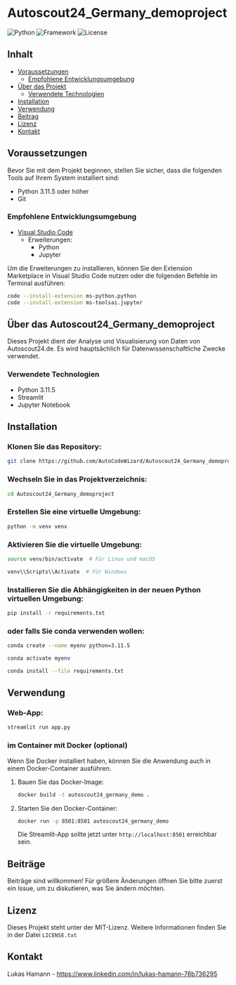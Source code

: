# Autoscout24_Germany_demoproject

![Python](https://img.shields.io/badge/Python-3.11.5-blue)
![Framework](https://img.shields.io/badge/Streamlit-1.27-yellow)
![License](https://img.shields.io/badge/MIT-License-green)

## Inhalt

- [Voraussetzungen](#voraussetzungen)
  - [Empfohlene Entwicklungsumgebung](#empfohlene-entwicklungsumgebung)
- [Über das Projekt](#über-das-projekt)
  - [Verwendete Technologien](#verwendete-technologien)
- [Installation](#installation)
- [Verwendung](#verwendung)
- [Beitrag](#beitrag)
- [Lizenz](#lizenz)
- [Kontakt](#kontakt)

## Voraussetzungen

Bevor Sie mit dem Projekt beginnen, stellen Sie sicher, dass die folgenden Tools auf Ihrem System installiert sind:
- Python 3.11.5 oder höher
- Git

### Empfohlene Entwicklungsumgebung

- [Visual Studio Code](https://code.visualstudio.com/)
  - Erweiterungen:
    - Python
    - Jupyter

Um die Erweiterungen zu installieren, können Sie den Extension Marketplace in Visual Studio Code nutzen oder die folgenden Befehle im Terminal ausführen:
```bash
code --install-extension ms-python.python
code --install-extension ms-toolsai.jupyter
```

## Über das Autoscout24_Germany_demoproject

Dieses Projekt dient der Analyse und Visualisierung von Daten von Autoscout24.de. Es wird hauptsächlich für Datenwissenschaftliche Zwecke verwendet.

### Verwendete Technologien

- Python 3.11.5
- Streamlit
- Jupyter Notebook

## Installation

### Klonen Sie das Repository:
```bash
git clone https://github.com/AutoCodeWizard/Autoscout24_Germany_demoproject.git
```

### Wechseln Sie in das Projektverzeichnis:
```bash
cd Autoscout24_Germany_demoproject
```

### Erstellen Sie eine virtuelle Umgebung: 
```bash
python -m venv venv
```

### Aktivieren Sie die virtuelle Umgebung:
```bash
source venv/bin/activate  # Für Linux und macOS
```
```bash
venv\\Scripts\\Activate  # Für Windows
```

### Installieren Sie die Abhängigkeiten in der neuen Python virtuellen Umgebung:
```bash
pip install -r requirements.txt
```

### oder falls Sie conda verwenden wollen:
```bash 
conda create --name myenv python=3.11.5
```
```bash
conda activate myenv
```
```bash
conda install --file requirements.txt
```


## Verwendung

### Web-App:
```bash
streamlit run app.py
```
### im Container mit Docker (optional)

Wenn Sie Docker installiert haben, können Sie die Anwendung auch in einem Docker-Container ausführen.

1. Bauen Sie das Docker-Image:

    ```bash
    docker build -t autoscout24_germany_demo .
    ```

2. Starten Sie den Docker-Container:

    ```bash
    docker run -p 8501:8501 autoscout24_germany_demo
    ```

    Die Streamlit-App sollte jetzt unter `http://localhost:8501` erreichbar sein.

## Beiträge

Beiträge sind willkommen! Für größere Änderungen öffnen Sie bitte zuerst ein Issue, um zu diskutieren, was Sie ändern möchten.

## Lizenz

Dieses Projekt steht unter der MIT-Lizenz. Weitere Informationen finden Sie in der Datei `LICENSE.txt`

## Kontakt

Lukas Hamann - https://www.linkedin.com/in/lukas-hamann-76b736295
